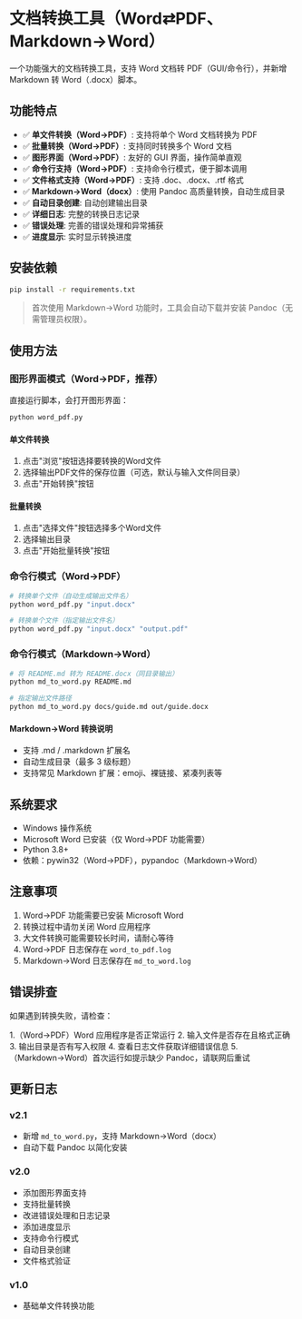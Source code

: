 # 文档转换工具（Word⇄PDF、Markdown→Word）

一个功能强大的文档转换工具，支持 Word 文档转 PDF（GUI/命令行），并新增 Markdown 转 Word（.docx）脚本。

## 功能特点

- ✅ **单文件转换（Word→PDF）**: 支持将单个 Word 文档转换为 PDF
- ✅ **批量转换（Word→PDF）**: 支持同时转换多个 Word 文档
- ✅ **图形界面（Word→PDF）**: 友好的 GUI 界面，操作简单直观
- ✅ **命令行支持（Word→PDF）**: 支持命令行模式，便于脚本调用
- ✅ **文件格式支持（Word→PDF）**: 支持 .doc、.docx、.rtf 格式
- ✅ **Markdown→Word（docx）**: 使用 Pandoc 高质量转换，自动生成目录
- ✅ **自动目录创建**: 自动创建输出目录
- ✅ **详细日志**: 完整的转换日志记录
- ✅ **错误处理**: 完善的错误处理和异常捕获
- ✅ **进度显示**: 实时显示转换进度

## 安装依赖

```bash
pip install -r requirements.txt
```

> 首次使用 Markdown→Word 功能时，工具会自动下载并安装 Pandoc（无需管理员权限）。

## 使用方法

### 图形界面模式（Word→PDF，推荐）

直接运行脚本，会打开图形界面：

```bash
python word_pdf.py
```

#### 单文件转换
1. 点击"浏览"按钮选择要转换的Word文件
2. 选择输出PDF文件的保存位置（可选，默认与输入文件同目录）
3. 点击"开始转换"按钮

#### 批量转换
1. 点击"选择文件"按钮选择多个Word文件
2. 选择输出目录
3. 点击"开始批量转换"按钮

### 命令行模式（Word→PDF）

```bash
# 转换单个文件（自动生成输出文件名）
python word_pdf.py "input.docx"

# 转换单个文件（指定输出文件名）
python word_pdf.py "input.docx" "output.pdf"
```

### 命令行模式（Markdown→Word）

```bash
# 将 README.md 转为 README.docx（同目录输出）
python md_to_word.py README.md

# 指定输出文件路径
python md_to_word.py docs/guide.md out/guide.docx
```

#### Markdown→Word 转换说明
- 支持 .md / .markdown 扩展名
- 自动生成目录（最多 3 级标题）
- 支持常见 Markdown 扩展：emoji、裸链接、紧凑列表等

## 系统要求

- Windows 操作系统
- Microsoft Word 已安装（仅 Word→PDF 功能需要）
- Python 3.8+
- 依赖：pywin32（Word→PDF），pypandoc（Markdown→Word）

## 注意事项

1. Word→PDF 功能需要已安装 Microsoft Word
2. 转换过程中请勿关闭 Word 应用程序
3. 大文件转换可能需要较长时间，请耐心等待
4. Word→PDF 日志保存在 `word_to_pdf.log`
5. Markdown→Word 日志保存在 `md_to_word.log`

## 错误排查

如果遇到转换失败，请检查：

1.（Word→PDF）Word 应用程序是否正常运行
2. 输入文件是否存在且格式正确
3. 输出目录是否有写入权限
4. 查看日志文件获取详细错误信息
5.（Markdown→Word）首次运行如提示缺少 Pandoc，请联网后重试

## 更新日志

### v2.1
- 新增 `md_to_word.py`，支持 Markdown→Word（docx）
- 自动下载 Pandoc 以简化安装

### v2.0
- 添加图形界面支持
- 支持批量转换
- 改进错误处理和日志记录
- 添加进度显示
- 支持命令行模式
- 自动目录创建
- 文件格式验证

### v1.0
- 基础单文件转换功能
